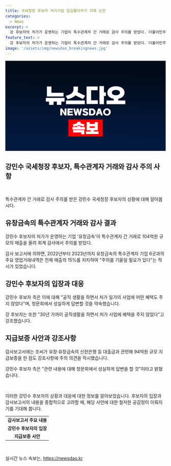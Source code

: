 ```yaml
---
title: 국세청장 후보자 처가기업 일감몰아주기 의혹 논란
categories:
  - News
excerpt: >
  강 후보자의 처가가 운영하는 기업이 특수관계자 간 거래로 감사 주의를 받았다. 더불어민주당 측은 이를 통해 강 후보자가 취임 시 이해충돌이 발생할 가능성을 지적하고 있다. 감사보고서에 따르면, 강 후보자의 배우자가 관련 기업의 특수관계자로 104억원의 매출을 올린 것으로 나타났다. 이에 대해 강 후보자 측은 어떤 혜택도 주지 않았다고 주장하며 청문회에서 성실하게 해명할 것이라고 밝혔다. 강 후보자는 이제 이러한 의혹에 대해 직면하고 있다.
feature_text: >
  강 후보자의 처가가 운영하는 기업이 특수관계자 간 거래로 감사 주의를 받았다. 더불어민주당 측은 이를 통해 강 후보자가 취임 시 이해충돌이 발생할 가능성을 지적하고 있다. 감사보고서에 따르면, 강 후보자의 배우자가 관련 기업의 특수관계자로 104억원의 매출을 올린 것으로 나타났다. 이에 대해 강 후보자 측은 어떤 혜택도 주지 않았다고 주장하며 청문회에서 성실하게 해명할 것이라고 밝혔다. 강 후보자는 이제 이러한 의혹에 대해 직면하고 있다.
image: '/assets/img/newsdao_breakingnews.jpg'
---
```


<p><img src="/assets/img/newsdao_breakingnews.jpg" alt="cryptoinkorea 속보" /></p>

<h2 data-ke-size="size26">강민수 국세청장 후보자, 특수관계자 거래와 감사 주의 사항</h2>

<p data-ke-size="size16">&nbsp;</p>

<p>특수관계자 간 거래로 감사 주의를 받은 강민수 국세청장 후보자의 상황에 대해 알아봅시다.</p>

<h2 data-ke-size="size24">유창금속의 특수관계자 거래와 감사 결과</h2>

<p data-ke-size="size16">강민수 후보자의 처가가 운영하는 기업 '유창금속'이 특수관계자 간 거래로 104억원 규모의 매출을 올려 회계 감사에서 주의를 받았다.</p>

<p>감사 보고서에 의하면, 2022년부터 2023년까지 유창금속의 특수관계자 기업 6곳과의 주요 영업거래내역은 전체 매출의 15%를 차지하여 "주의를 기울일 필요가 있다"는 적시가 있었습니다.</p>

<h2 data-ke-size="size24">강민수 후보자의 입장과 대응</h2>

<p data-ke-size="size16">강민수 후보자 측은 이에 대해 "공직 생활을 하면서 처가 일가의 사업에 어떤 혜택도 주지 않았다"며, 청문회에서 성실하게 답변할 것을 약속했습니다.</p>

<p>강 후보자는 또한 "30년 가까이 공직생활을 하면서 처가 사업에 혜택을 주지 않았다"고 강조했습니다.</p>

<h2 data-ke-size="size24">지급보증 사안과 강조사항</h2>

<p data-ke-size="size16">감사보고서에는 조씨가 유창·유창금속의 신한은행 등 대출금과 관련해 94억원 규모 지급보증을 한 점도 강조사항에 주의 의견을 적시했습니다.</p>

<p>강민수 후보자 측은 "관련 내용에 대해 청문회에서 성실하게 답변을 할 것"이라고 밝혔습니다.</p>

<p data-ke-size="size16">&nbsp;</p>

<p>이러한 강민수 후보자의 상황과 대응에 대한 정보를 알아보았습니다. 후보자의 입장과 감사보고서의 내용을 종합적으로 고려할 때, 해당 사안에 대한 철저한 공감정이 이뤄지기를 기대해 봅니다.</p>

<table>
    <tbody>
        <tr>
            <td style="text-align: center; height: 17px;"><b>감사보고서 주요 내용</b></td>
        </tr>
        <tr>
            <td style="text-align: center; height: 17px;"><b>강민수 후보자의 입장</b></td>
        </tr>
        <tr>
            <td style="text-align: center; height: 17px;"><b>지급보증 사안</b></td>
        </tr>
    </tbody>
</table>

<p data-ke-size="size16">&nbsp;</p>
실시간 뉴스 속보는, <a href="https://newsdao.kr" rel="dofollow">https://newsdao.kr</a>


